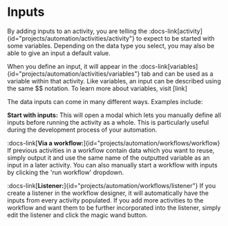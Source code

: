 # Inputs

By adding inputs to an activity, you are telling the :docs-link[activity]{id="projects/automation/activities/activity"} to expect to be started with some variables. Depending on the data type you select, you may also be able to give an input a default value. 

When you define an input, it will appear in the :docs-link[variables]{id="projects/automation/activities/variables"} tab and can be used as a variable within that activity. Like variables, an input can be described using the same $$ notation. To learn more about variables, visit [link]

The data inputs can come in many different ways. Examples include:

**Start with inputs:** This will open a modal which lets you manually define all inputs before running the activity as a whole. This is particularly useful during the development process of your automation.

:docs-link[**Via a workflow:**]{id="projects/automation/workflows/workflow} If previous activities in a workflow contain data which you want to reuse, simply output it and use the same name of the outputted variable as an input in a later activity. You can also manually start a workflow with inputs by clicking the 'run workflow' dropdown.

:docs-link[**Listener:**]{id="projects/automation/workflows/listener"} If you create a listener in the workflow designer, it will automatically have the inputs from every activity populated. If you add more activities to the workflow and want them to be further incorporated into the listener, simply edit the listener and click the magic wand button.
